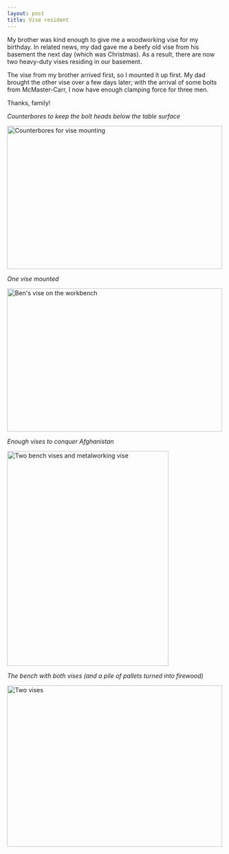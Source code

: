 ```yaml
---
layout: post
title: Vise resident
---
```

My brother was kind enough to give me a woodworking vise for my birthday. In related news, my dad gave me a beefy old vise from his basement the next day (which was Christmas). As a result, there are now two heavy-duty vises residing in our basement.

The vise from my brother arrived first, so I mounted it up first. My dad brought the other vise over a few days later; with the arrival of some bolts from McMaster-Carr, I now have enough clamping force for three men.

Thanks, family!

*Counterbores to keep the bolt heads below the table surface*

<a href="http://www.flickr.com/photos/pingswept/4380914872/"><img src="http://farm5.static.flickr.com/4055/4380914872_936a031dbc.jpg" width="500" height="333" alt="Counterbores for vise mounting" /></a>

*One vise mounted*

<a href="http://www.flickr.com/photos/pingswept/4380915238/"><img src="http://farm3.static.flickr.com/2733/4380915238_ee95764b74.jpg" width="500" height="333" alt="Ben's vise on the workbench" /></a>

*Enough vises to conquer Afghanistan*

<a href="http://www.flickr.com/photos/pingswept/4380886912/"><img src="http://farm3.static.flickr.com/2765/4380886912_bebb5ced24.jpg" width="375" height="500" alt="Two bench vises and metalworking vise" /></a>

*The bench with both vises (and a pile of pallets turned into firewood)*

<a href="http://www.flickr.com/photos/pingswept/4380135023/"><img src="http://farm5.static.flickr.com/4035/4380135023_2514df505c.jpg" width="500" height="375" alt="Two vises" /></a>
